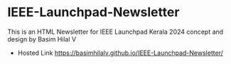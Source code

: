 # IEEE-Launchpad-Newsletter
This is an HTML Newsletter for IEEE Launchpad Kerala 2024 concept and design by Basim Hilal V
- Hosted Link https://basimhilalv.github.io/IEEE-Launchpad-Newsletter/
